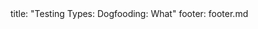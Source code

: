 <frontmatter>
title: "Testing Types: Dogfooding: What"
footer: footer.md
</frontmatter>

<include src="unit-inPage-asFlat.md" boilerplate />